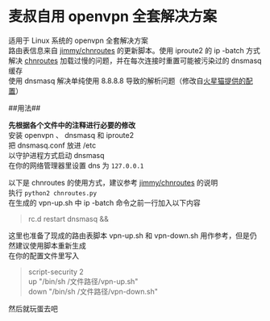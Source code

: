 麦叔自用 openvpn 全套解决方案
=====

适用于 Linux 系统的 openvpn 全套解决方案  
路由表信息来自 [jimmy/chnroutes](https://github.com/jimmyxu/chnroutes) 的更新脚本。使用 iproute2 的 ip -batch 方式解决 [chnroutes](https://code.google.com/p/chnroutes/) 加载过慢的问题，并在每次连接时重置可能被污染过的 dnsmasq 缓存  
使用 dnsmasq 解决单纯使用 8.8.8.8 导致的解析问题（修改自[火星猫提供的配置](http://wiki.felixc.at/Dnsmasq)）

##用法##

**先根据各个文件中的注释进行必要的修改**  
安装 openvpn 、 dnsmasq 和 iproute2  
把 dnsmasq.conf 放进 /etc  
以守护进程方式启动 dnsmasq  
在你的网络管理器里设置 dns 为 `127.0.0.1`  

以下是 chnroutes 的使用方式，建议参考 [jimmy/chnroutes](https://github.com/jimmyxu/chnroutes) 的说明  
执行 `python2 chnroutes.py`  
在生成的 vpn-up.sh 中 ip -batch 命令之前一行加入以下内容  
> rc.d restart dnsmasq &&

这里也准备了现成的路由表脚本 vpn-up.sh 和 vpn-down.sh 用作参考，但是仍然建议使用脚本重新生成  
在你的配置文件里写入  
> script-security 2  
    up "/bin/sh /文件路径/vpn-up.sh"  
    down "/bin/sh /文件路径/vpn-down.sh"  

然后就玩蛋去吧